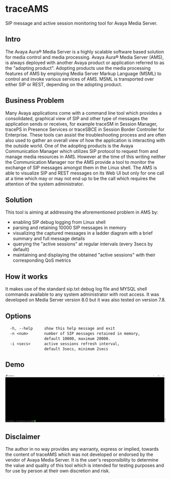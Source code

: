 # traceAMS

SIP message and active session monitoring tool for Avaya Media Server.

## Intro

The Avaya Aura® Media Server is a highly scalable software based solution for media control and media processing. Avaya Aura® Media Server (AMS), is always deployed with another Avaya product or application referred to as the "adopting product". Adopting products use the media processing features of AMS by employing Media Server Markup Language (MSML) to control and invoke various services of AMS. MSML is transported over either SIP or REST, depending on the adopting product.

## Business Problem

Many Avaya applications come with a command line tool which provides a consolidated, graphical view of SIP and other type of messages the application sends or receives, for example traceSM in Session Manager, tracePS in Presence Services or traceSBCE in Session Border Controller for Enterprise. These tools can assist the troubleshooting process and are often also used to gather an overall view of how the application is interacting with the outside world. One of the adopting products is the Avaya Communication Manager which utilizes SIP protocol to request from and manage media resources in AMS. However at the time of this writing neither the Communication Manager nor the AMS provide a tool to monitor the exchange of SIP messages amongst them in the Linux shell. The AMS is able to visualize SIP and REST messages on its Web UI but only for one call at a time which may or may not end up to be the call which requires the attention of the system administrator.

## Solution

This tool is aiming at addressing the aforementioned problem in AMS by:

- enabling SIP debug logging from Linux shell
- parsing and retaining 10000 SIP messages in memory
- visualizing the captured messages in a ladder diagram with a brief summary and full message details
- querying the "active sessions" at regular intervals (every 3secs by default)
- maintaining and displaying the obtained "active sessions" with their corresponding QoS metrics

## How it works

It makes use of the standard sip.txt debug log file and MYSQL shell commands available to any system administrator with root access. It was developed on Media Server version 8.0 but it was also tested on version 7.8.

## Options

```
  -h, --help     show this help message and exit
  -n <num>       number of SIP messages retained in memory,
                 default 10000, maximum 20000.
  -i <secs>      active sessions refresh interval,
                 default 3secs, minimum 2secs
```

## Demo

![alt text](./images/traceAMS.gif?raw=true "traceAMS")


## Disclaimer

The author in no way provides any warranty, express or implied, towards the content of traceAMS which was not developed or endorsed by the vendor of Avaya Media Server. It is the user's responsibility to determine the value and quality of this tool which is intended for testing purposes and for use by person at their own discretion and risk.